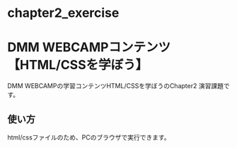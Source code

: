 # chapter2_exercise
# DMM WEBCAMPコンテンツ【HTML/CSSを学ぼう】
DMM WEBCAMPの学習コンテンツHTML/CSSを学ぼうのChapter2 演習課題です。
## 使い方
html/cssファイルのため、PCのブラウザで実行できます。
